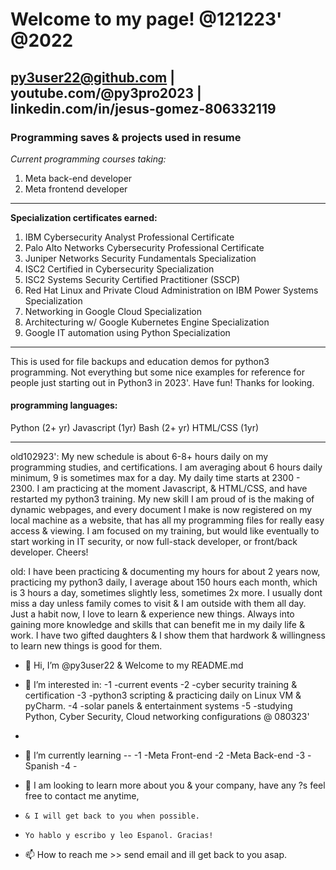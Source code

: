 
# Welcome to my page! @121223' @2022

## py3user22@github.com | youtube.com/@py3pro2023 | linkedin.com/in/jesus-gomez-806332119

### Programming saves & projects used in resume 

*Current programming courses taking:*
1. Meta back-end developer
2. Meta frontend developer
----------------------
**Specialization certificates earned:**
1. IBM Cybersecurity Analyst Professional Certificate
2. Palo Alto Networks Cybersecurity Professional Certificate
3. Juniper Networks Security Fundamentals Specialization
4. ISC2 Certified in Cybersecurity Specialization
5. ISC2 Systems Security Certified Practitioner (SSCP)
6. Red Hat Linux and Private Cloud Administration on IBM Power Systems Specialization
7. Networking in Google Cloud Specialization
8. Architecturing w/ Google Kubernetes Engine Specialization
9. Google IT automation using Python Specialization
----------------------

This is used for file backups and education demos for python3 programming.
Not everything but some nice examples for reference for people just starting out in Python3 in 2023'.
Have fun! Thanks for looking. 

#### programming languages:
Python (2+ yr)
Javascript (1yr)
Bash (2+ yr)
HTML/CSS (1yr)





__________________________________________
old102923':
My new schedule is about 6-8+ hours daily on my programming studies, and certifications.  I am averaging about 6 hours daily minimum, 9 is sometimes max for a day.  My daily time starts at 2300 - 2300.  I am practicing at the moment Javascript, & HTML/CSS, and have restarted my python3 training.  My new skill I am proud of is the making of dynamic webpages, and every document I make is now registered on my local machine as a website, that has all my programming files for really easy access & viewing.  I am focused on my training, but would like eventually to start working in IT security, or now full-stack developer, or front/back developer.  Cheers!

old:
I have been practicing & documenting my hours for about 2 years now, practicing my python3 daily, I average about 150 hours each month, which is 3 hours a day, sometimes slightly less, sometimes 2x more.  I usually dont miss a day unless family comes to visit & I am outside with them all day.  Just a habit now, I love to learn & experience new things.  Always into gaining more knowledge and skills that can benefit me in my daily life & work.  I have two gifted daughters & I show them that hardwork & willingness to learn new things is good for them. 


- 👋 Hi, I’m @py3user22 & Welcome to my README.md
- 👀 I’m interested in:
-1 -current events
-2 -cyber security training & certification
-3 -python3 scripting & practicing daily on Linux VM & pyCharm.
-4 -solar panels & entertainment systems
-5 -studying Python, Cyber Security, Cloud networking configurations   @ 080323'
-  
- 🌱 I’m currently learning --
-1 -Meta Front-end
-2 -Meta Back-end
-3 -Spanish
-4 -
  
- 💞️ I am looking to learn more about you & your company, have any ?s feel free to contact me anytime,
-     & I will get back to you when possible.
-     Yo hablo y escribo y leo Espanol. Gracias!
- 📫 How to reach me >> send email and ill get back to you asap. 
<!---
py3user22/py3user22 is a ✨ special ✨ repository because its `README.md` (this file) appears on your GitHub profile.
You can click the Preview link to take a look at your changes.
--->
